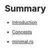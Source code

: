 # Summary

- [Introduction](./0_introduction.md)

- [Concepts](./1_concepts.md)

- [minimal.rs](./2_minimal.md)



